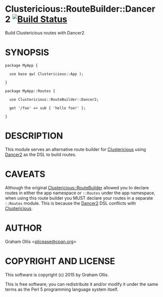 # Clustericious::RouteBuilder::Dancer2 [![Build Status](https://secure.travis-ci.org/plicease/Clustericious-RouteBuilder-Dancer2.png)](http://travis-ci.org/plicease/Clustericious-RouteBuilder-Dancer2)

Build Clustericious routes with Dancer2

# SYNOPSIS

    package MyApp {
    
      use base qw( Clustericious::App );
    
    }
    
    package MyApp::Routes {
    
      use Clustericious::RouteBuilder::Dancer2;
      
      get '/foo' => sub { 'hello foo!' };
    
    }

# DESCRIPTION

This module serves an alternative route builder for [Clustericious](https://metacpan.org/pod/Clustericious) using [Dancer2](https://metacpan.org/pod/Dancer2)
as the DSL to build routes.

# CAVEATS

Although the original [Clustericious::RouteBuilder](https://metacpan.org/pod/Clustericious::RouteBuilder) allowed you to declare routes
in either the app namespace or `::Routes` under the app namespace, when using this
route builder you MUST declare your routes in a separate `::Routes` module.  This
is because the [Dancer2](https://metacpan.org/pod/Dancer2) DSL conflicts with [Clustericious](https://metacpan.org/pod/Clustericious).

# AUTHOR

Graham Ollis &lt;plicease@cpan.org>

# COPYRIGHT AND LICENSE

This software is copyright (c) 2015 by Graham Ollis.

This is free software; you can redistribute it and/or modify it under
the same terms as the Perl 5 programming language system itself.

